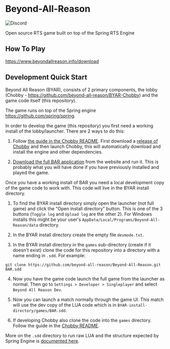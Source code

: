 # Beyond-All-Reason

![Discord](https://img.shields.io/discord/225695362004811776)

Open source RTS game built on top of the Spring RTS Engine

## How To Play

https://www.beyondallreason.info/download

## Development Quick Start

Beyond All Reason (BYAR), consists of 2 primary components, the lobby (Chobby - https://github.com/beyond-all-reason/BYAR-Chobby) and the game code itself (this repository).

The game runs on top of the Spring engine https://github.com/spring/spring.

In order to develop the game (this repository) you first need a working install of the lobby/launcher. There are 2 ways to do this:

1. Follow [the guide in the Chobby README](https://github.com/beyond-all-reason/BYAR-Chobby#developing-the-lobby). First download a [release of Chobby](https://github.com/beyond-all-reason/BYAR-Chobby/releases) and then launch Chobby, this will automatically download and install the engine and other dependencies.

2. [Download the full BAR application](https://www.beyondallreason.info/download#How-To-Install) from the website and run it. This is probably what you will have done if you have previously installed and played the game.

Once you have a working install of BAR you need a local development copy of the game code to work with. This code will live in the BYAR install directory.

1. To find the BYAR install directory simply open the launcher (not full game) and click the "Open install directory" button. This is one of the 3 buttons (`Toggle log` and `Upload log` are the other 2). For Windows installs this might be your user's `AppData/Local/Programs/Beyond-All-Reason/data` directory.

2. In the BYAR install directory create the empty file `devmode.txt`.

3. In the BYAR install directory in the `games` sub-directory (create if it doesn't exist) clone the code for this repository into a directory with a name ending in `.sdd`. For example:

```
git clone https://github.com/beyond-all-reason/Beyond-All-Reason.git BAR.sdd
```

4. Now you have the game code launch the full game from the launcher as normal. Then go to `Settings > Developer > Singleplayer` and select `Beyond All Reason Dev`.

5. Now you can launch a match normally through the game UI. This match will use the dev copy of the LUA code which is in `BYAR-install-directory/games/BAR.sdd`.

6. If developing Chobby also clone the code into the `games` directory. Follow the guide in the [Chobby README](https://github.com/beyond-all-reason/BYAR-Chobby#developing-the-lobby).

More on the `.sdd` directory to run raw LUA and the structure expected by Spring Engine is [documented here](https://springrts.com/wiki/Gamedev:Structure).
